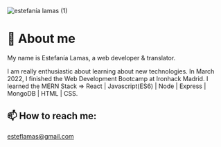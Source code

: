 <!--
**stephlamas/stephlamas** is a ✨ _special_ ✨ repository because its `README.md` (this file) appears on your GitHub profile.

Here are some ideas to get you started:

- 🔭 I’m currently working on ...
- 🌱 I’m currently learning ...
- 👯 I’m looking to collaborate on ...
- 🤔 I’m looking for help with ...
- 💬 Ask me about ...
- 📫 How to reach me: ...
- 😄 Pronouns: ...
- ⚡ Fun fact: ...
-->
   ![estefanía lamas (1)](https://user-images.githubusercontent.com/95500908/161572678-1dd78ca8-26d8-4e66-ac50-7a785b209de5.png)



# 🚀 About me

My name is Estefanía Lamas, a web developer & translator.

I am really enthusiastic about learning about new technologies. In March 2022, I finished the Web Development Bootcamp at Ironhack Madrid.
I learned the MERN Stack => React | Javascript(ES6) | Node | Express | MongoDB | HTML | CSS.

## 📫 How to reach me: 
esteflamas@gmail.com
